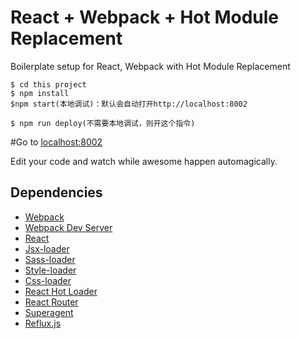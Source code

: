 # React + Webpack + Hot Module Replacement
Boilerplate setup for React, Webpack with Hot Module Replacement

```
$ cd this project
$ npm install
$npm start(本地调试)：默认会自动打开http://localhost:8002

$ npm run deploy(不需要本地调试，则开这个指令)
```


#Go to [localhost:8002](http://localhost:8002)

Edit your code and watch while awesome happen automagically.

## Dependencies

- [Webpack](https://webpack.github.io)
- [Webpack Dev Server](https://webpack.github.io/docs/webpack-dev-server.html)
- [React](https://facebook.github.io/react/)
- [Jsx-loader](https://github.com/petehunt/jsx-loader)
- [Sass-loader](https://github.com/jtangelder/sass-loader)
- [Style-loader](https://github.com/webpack/style-loader)
- [Css-loader](https://github.com/webpack/css-loader)
- [React Hot Loader](https://gaearon.github.io/react-hot-loader/)
- [React Router](https://github.com/rackt/react-router)
- [Superagent](https://visionmedia.github.io/superagent/)
- [Reflux.js](https://github.com/spoike/refluxjs)


